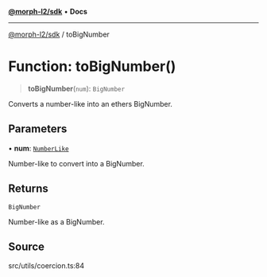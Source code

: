 [**@morph-l2/sdk**](../README.md) • **Docs**

***

[@morph-l2/sdk](../globals.md) / toBigNumber

# Function: toBigNumber()

> **toBigNumber**(`num`): `BigNumber`

Converts a number-like into an ethers BigNumber.

## Parameters

• **num**: [`NumberLike`](../type-aliases/NumberLike.md)

Number-like to convert into a BigNumber.

## Returns

`BigNumber`

Number-like as a BigNumber.

## Source

src/utils/coercion.ts:84
